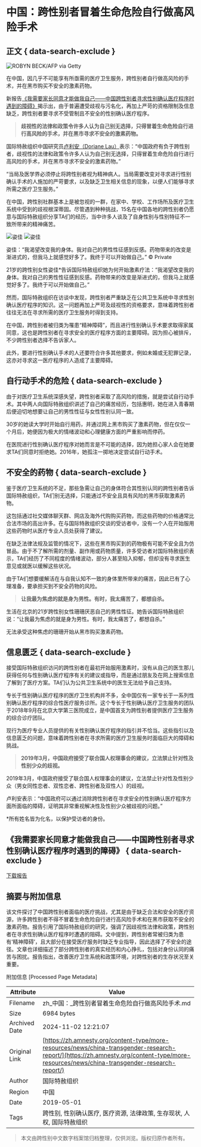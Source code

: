 # 中国：跨性别者冒着生命危险自行做高风险手术

## 正文 { data-search-exclude }


![ROBYN BECK/AFP via Getty](https://zh.amnesty.org/wp-content/uploads/2019/05/GettyImages-662116864-e1557472451962.jpg)

在中国，因几乎不可能享有所亟需的医疗卫生服务，跨性别者自行做高风险的手术，并在黑市购买不安全的激素药物。

新报告[《我需要家长同意才能做我自己——中国跨性别者寻求性别确认医疗程序时遇到的障碍》](https://www.amnesty.org/download/Documents/ASA1702692019CHINESE.PDF)揭示出，由于普遍遭受歧视与污名化，再加上严苛的资格限制及信息缺乏，跨性别者要寻求不受管制且不安全的性别确认医疗程序。

> **歧视性的法律和政策令许多人认为自己别无选择，只得冒着生命危险自行进行高风险的手术，并在黑市寻求不安全的激素药物。**

国际特赦组织中国研究员[卢利安（Doriane Lau）](https://twitter.com/dorianelau)表示：“中国政府有负于跨性别者，歧视性的法律和政策令许多人认为自己别无选择，只得冒着生命危险自行进行高风险的手术，并在黑市寻求不安全的激素药物。”

“当局及医学界必须停止将跨性别者视为精神病人。当局需要改变对寻求进行性别确认手术的人施加的严苛要求，以及缺乏卫生相关信息的现象，以便人们能够寻求所需之医疗卫生服务。”

在中国，跨性别社群基本上是被忽视的一群，在家中、学校、工作场所及医疗卫生系统中受到的歧视根深蒂固。尽管遇到种种挑战，15名在中国各地的跨性别者仍愿意与国际特赦组织分享TA们的经历，当中许多人谈及了自身性别与性别特征不一致所带来的精神痛苦。

![姿佳](https://zh.amnesty.org/wp-content/uploads/2019/05/Zijia-1024x444.jpeg)
![姿佳](https://zh.amnesty.org/wp-content/uploads/2019/05/Zijia-1-1280x555.jpeg)

姿佳：“我渴望改变我的身体。我对自己的男性性征感到反感。药物带来的改变是渐进式的，但我马上就感觉好多了。我终于可以开始做自己。” © Private

21岁的跨性别女性姿佳*告诉国际特赦组织她为何开始激素疗法：“我渴望改变我的身体。我对自己的男性性征感到反感。药物带来的改变是渐进式的，但我马上就感觉好多了。我终于可以开始做自己。”

然而，国际特赦组织在访谈中发现，跨性别者严重缺乏在公共卫生系统中寻求性别确认医疗程序的知识。这一问题再加上严苛及歧视性的资格要求，意味着跨性别者往往无法在寻求所需的医疗卫生服务时得到支持。

在中国，跨性别者被归类为罹患“精神障碍”，而且进行性别确认手术要求取得家属同意，这也是跨性别者在寻求安全的医疗程序方面的主要障碍。因为担心被排斥，不少跨性别者选择不告诉家人。

此外，要进行性别确认手术的人还要符合许多其他要求，例如未婚或无犯罪记录，这亦对寻求这一医疗程序的人造成了主要障碍。

## **自行动手术的危险** { data-search-exclude }

由于对医疗卫生系统深感失望，跨性别者采取了高风险的措施，就是尝试自行动手术。其中两人向国际特赦组织讲述了自己的痛苦经历，包括惠明，她在进入青春期后便迫切地想要让自己的男性性征与女性性别认同一致。

30岁的她读大学时开始自行用药，并通过网上黑市购买了激素药物，但在仅仅一个月后，她便因为极大的情绪波动和心理健康方面的严重影响而停药。

在医院进行性别确认医疗程序对她而言是不可能的选择，因为她担心家人会在她要求TA们同意时拒绝她。2016年，她孤注一掷地决定尝试自行动手术。

## **不安全的药物** { data-search-exclude }

鉴于医疗卫生系统的不足，那些急需让自己的身体符合其性别认同的跨性别者告诉国际特赦组织，TA们别无选择，只能通过不安全且具有风险的黑市获取激素药物。

这包括通过社交媒体聊天群、网店及海外代购购买药物，而这些药物的价格通常比合法市场的高出许多。在与国际特赦组织交谈的受访者中，没有一个人在开始服用这些药物时从医疗专业人员处获得了建议。

在缺乏法律法规及监管的情况下，这些在黑市购买到的药物极有可能不安全且为仿冒品。由于不了解所需的剂量、副作用或药物质量，许多受访者对国际特赦组织表示，TA们经历了不同程度的情绪波动，部分人甚至陷入抑郁，但却没有寻求医生意见或就医以缓解这些状况。

由于TA们想要缓解活在与自我认知不一致的身体里所带来的痛苦，因此已有了心理准备，要承担买到不安全药物的风险。

> **让我最为焦虑的就是身为男性。有时，我太痛苦了，都想自杀。**

生活在北京的21岁跨性别女性珊珊厌恶自己的男性性征。她告诉国际特赦组织说：“让我最为焦虑的就是身为男性。有时，我太痛苦了，都想自杀。”

无法承受这种焦虑的珊珊开始从黑市购买激素药物。

## **信息匮乏** { data-search-exclude }

接受国际特赦组织访问的跨性别者在最初开始服用激素时，没有从自己的医生那儿获得任何与性别确认医疗程序有关的建议或指导，而是通过朋友及在网上搜索信息了解到了医疗方案。TA们认为公共卫生系统中的医生无法给予自己支持。

专长于性别确认医疗程序的医疗卫生机构并不多，全中国仅有一家专长于一系列性别确认医疗程序的综合性医疗服务诊所。这个专长于性别确认医疗卫生服务的团队于2018年9月在北京大学第三医院成立，是中国首支为跨性别者提供医疗卫生服务的综合诊疗团队。

现行为医疗专业人员提供的有关性别确认医疗程序的指引并不恰当。这些指引以及信息匮乏的问题，意味着跨性别者在寻求所需的医疗卫生服务时面临巨大的障碍和挑战。

> **2019年3月，中国政府接受了联合国人权理事会的建议，立法禁止针对性及性别少众的歧视。**

2019年3月，中国政府接受了联合国人权理事会的建议，立法禁止针对性及性别少众（男女同性恋者、双性恋者、跨性别者及双性人）的歧视。

卢利安表示：“中国政府可以通过消除跨性别者在寻求安全的性别确认医疗程序方面所面临的障碍，证明其非常重视解决性及性别少众被歧视的问题。”

\*所有姓名皆为化名，以保护受访者的身份。

## 《我需要家长同意才能做我自己——中国跨性别者寻求性别确认医疗程序时遇到的障碍》 { data-search-exclude }

[下载报告](https://www.amnesty.org/download/Documents/ASA1702692019CHINESE.PDF)

## 摘要与附加信息

<!-- tcd_abstract -->
该文件探讨了中国跨性别者面临的医疗挑战，尤其是由于缺乏合法和安全的医疗资源，许多跨性别者不得不冒着生命危险自行进行高风险手术和在黑市获取不安全的激素药物。报告引用了国际特赦组织的研究，强调了因歧视性法律和政策，跨性别者在寻求性别确认医疗程序时遭遇的阻碍。文中提到，跨性别者常被归类为患有‘精神障碍’，且大部分在接受医疗服务时缺乏专业指导，因此选择了不安全的途径。文章也详细描述了部分跨性别者的真实经历和内心挣扎，包括对身份认同的痛苦与困扰。报告指出，改善医疗卫生系统和政策环境，对跨性别者的生存状况至关重要。
<!-- tcd_abstract_end -->

附加信息 [Processed Page Metadata]

| Attribute       | Value                                  |
|-----------------|----------------------------------------|
| Filename        | zh_中国：_跨性别者冒着生命危险自行做高风险手术.md                             |
| Size            | 6984 bytes                           |
| Archived Date   | 2024-11-02 12:21:07                             |
| Original Link   | [https://zh.amnesty.org/content-type/more-resources/news/china-transgender-research-report/](https://zh.amnesty.org/content-type/more-resources/news/china-transgender-research-report/)                       |
| Author          | 国际特赦组织                               |
| Region          | 中国                               |
| Date            | 2019-05-01                                 |
| Tags            | 跨性别, 性别确认医疗, 医疗资源, 法律政策, 生存现状, 人权, 国际特赦组织                                 |
>
> 本文由跨性别中文数字档案馆归档整理，仅供浏览。版权归原作者所有。
>